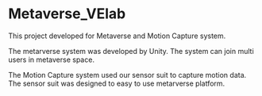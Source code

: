 # Metaverse_VElab

This project developed for Metaverse and Motion Capture system.

The metarverse system was developed by Unity.
The system can join multi users in metaverse space.

The Motion Capture system used our sensor suit to capture motion data. The sensor suit was designed to easy to use metarverse platform.
